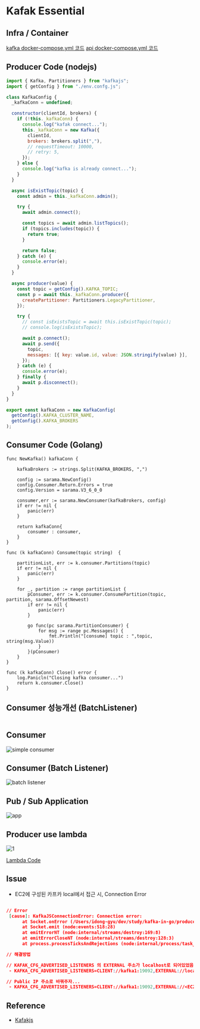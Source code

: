 # Kafak Essential

## Infra / Container

[kafka docker-compose.yml 코드](./infra/docker-compose.yml)
[api docker-compose.yml 코드](./docker-compose.yml)

## Producer Code (nodejs)

```javascript
import { Kafka, Partitioners } from "kafkajs";
import { getConfig } from "./env.confg.js";

class KafkaConfig {
  _kafkaConn = undefined;

  constructor(clientId, brokers) {
    if (!this._kafkaConn) {
      console.log("kafak connect...");
      this._kafkaConn = new Kafka({
        clientId,
        brokers: brokers.split(","),
        // requestTimeout: 10000,
        // retry: 5,
      });
    } else {
      console.log("kafka is already connect...");
    }
  }

  async isExistTopic(topic) {
    const admin = this._kafkaConn.admin();

    try {
      await admin.connect();

      const topics = await admin.listTopics();
      if (topics.includes(topic)) {
        return true;
      }

      return false;
    } catch (e) {
      console.error(e);
    }
  }

  async producer(value) {
    const topic = getConfig().KAFKA_TOPIC;
    const p = await this._kafkaConn.producer({
      createPartitioner: Partitioners.LegacyPartitioner,
    });

    try {
      // const isExistsTopic = await this.isExistTopic(topic);
      // console.log(isExistsTopic);

      await p.connect();
      await p.send({
        topic,
        messages: [{ key: value.id, value: JSON.stringify(value) }],
      });
    } catch (e) {
      console.error(e);
    } finally {
      await p.disconnect();
    }
  }
}

export const kafkaConn = new KafkaConfig(
  getConfig().KAFKA_CLUSTER_NAME,
  getConfig().KAFKA_BROKERS
);
```

## Consumer Code (Golang)

```golang
func NewKafka() kafkaConn {

	kafkaBrokers := strings.Split(KAFKA_BROKERS, ",")

	config := sarama.NewConfig()
	config.Consumer.Return.Errors = true
	config.Version = sarama.V3_6_0_0

	consumer,err := sarama.NewConsumer(kafkaBrokers, config)
	if err != nil {
		panic(err)
	}

	return kafkaConn{
		consumer : consumer,
	}
}

func (k kafkaConn) Consume(topic string)  {

	partitionList, err := k.consumer.Partitions(topic)
	if err != nil {
		panic(err)
	}

	for _, partition := range partitionList {
		pConsumer, err := k.consumer.ConsumePartition(topic, partition, sarama.OffsetNewest)
		if err != nil {
			panic(err)
		}

		go func(pc sarama.PartitionConsumer) {
			for msg := range pc.Messages() {
				fmt.Println("[consume] topic : ",topic, string(msg.Value))
			}
		}(pConsumer)
	}
}

func (k kafkaConn) Close() error {
	log.Panicln("Closing kafka consumer...")
	return k.consumer.Close()
}
```

## Consumer 성능개선 (BatchListener)

```golang

```

## Consumer

![simple consumer](./public/consumer.drawio.png)

## Consumer (Batch Listener)

![batch listener](./public/batch-consumer.drawio.png)

## Pub / Sub Application

![app](./public/app.drawio.png)

## Producer use lambda

![1](./public/1.png)

[Lambda Code](./producer-lambda/main.go)

## Issue

- EC2에 구성된 카프카 local에서 접근 시, Connection Error

```json

// Error
 [cause]: KafkaJSConnectionError: Connection error:
      at Socket.onError (/Users/idong-gyu/dev/study/kafka-in-go/producer/node_modules/kafkajs/src/network/connection.js:210:23)
      at Socket.emit (node:events:518:28)
      at emitErrorNT (node:internal/streams/destroy:169:8)
      at emitErrorCloseNT (node:internal/streams/destroy:128:3)
      at process.processTicksAndRejections (node:internal/process/task_queues:82:21) {

// 해결방법

// KAFAK_CFG_ADVERTISED_LISTENERS 의 EXTERNAL 주소가 localhost로 되어있었음
 - KAFKA_CFG_ADVERTISED_LISTENERS=CLIENT://kafka1:19092,EXTERNAL://localhost:9092

// Public IP 주소로 바꿔주자...
 - KAFKA_CFG_ADVERTISED_LISTENERS=CLIENT://kafka1:19092,EXTERNAL://<EC2 퍼블릭 IP>:9092
```

## Reference

- <a href="https://kafka.js.org/docs/getting-started">Kafakjs</a>
